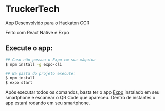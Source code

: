 # TruckerTech

App Desenvolvido para o Hackaton CCR

Feito com React Native e Expo

## Execute o app:

```sh
## Caso não possua o Expo em sua máquina
$ npm install -g expo-cli

## Na pasta do projeto execute:
$ npm install
$ expo start

```

Após executar todos os comandos, basta ter o app [Expo](https://play.google.com/store/apps/details?id=host.exp.exponent&hl=pt_BR) instalado em seu smartphone e escanear o QR Code que apareceu. Dentro de instantes o app estará rodando em seu smartphone.

